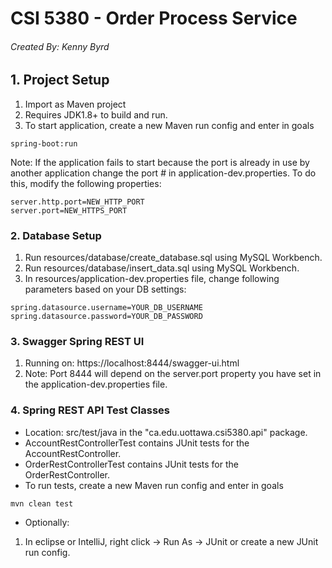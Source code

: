 # CSI 5380 - Order Process Service
###### Created By: Kenny Byrd

## 1. Project Setup
1. Import as Maven project
2. Requires JDK1.8+ to build and run.
3. To start application, create a new Maven run config and enter in goals 

```
spring-boot:run
```

Note: If the application fails to start because the port is already in use by another application
change the port # in application-dev.properties. To do this, modify the following properties:

```
server.http.port=NEW_HTTP_PORT
server.port=NEW_HTTPS_PORT
```

### 2. Database Setup
1. Run resources/database/create_database.sql using MySQL Workbench.
2. Run resources/database/insert_data.sql using MySQL Workbench.
3. In resources/application-dev.properties file, change following parameters based on your DB settings:
```
spring.datasource.username=YOUR_DB_USERNAME
spring.datasource.password=YOUR_DB_PASSWORD
```

### 3. Swagger Spring REST UI
1. Running on: https://localhost:8444/swagger-ui.html
2. Note: Port 8444 will depend on the server.port property you have set in the
application-dev.properties file.

### 4. Spring REST API Test Classes
- Location: src/test/java in the "ca.edu.uottawa.csi5380.api" package.
- AccountRestControllerTest contains JUnit tests for the AccountRestController.
- OrderRestControllerTest contains JUnit tests for the OrderRestController.
- To run tests, create a new Maven run config and enter in goals 
```
mvn clean test 
```
- Optionally: 
1. In eclipse or IntelliJ, right click -> Run As -> JUnit or create a new JUnit run config.
